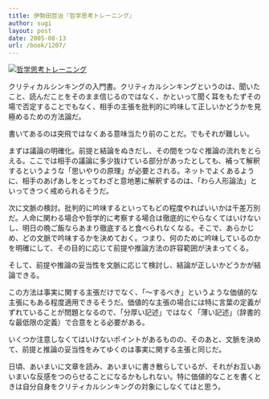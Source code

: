 ```yaml
---
title: 伊勢田哲治『哲学思考トレーニング』
author: sugi
layout: post
date: 2005-08-13
url: /book/1207/
---
```

<a href="http://www.amazon.co.jp/exec/obidos/ASIN/4480062459/chezsugi-22/ref=nosim/" name="amazletlink" target="_blank"><img src="http://i0.wp.com/ec2.images-amazon.com/images/I/41SDTCR695L.SL160.jpg?w=660" alt="哲学思考トレーニング" class="alignleft" data-recalc-dims="1" /></a>

クリティカルシンキングの入門書。クリティカルシンキングというのは、聞いたこと、読んだことをそのまま信じるのではなく、かといって聞く耳をもたずその場で否定することでもなく、相手の主張を批判的に吟味して正しいかどうかを見極めるための方法論だ。

書いてあるのは突飛ではなくある意味当たり前のことだ。でもそれが難しい。

まずは議論の明確化。前提と結論をぬきだし、その間をつなぐ推論の流れをとらえる。ここでは相手の議論に多少抜けている部分があったとしても、補って解釈するというような「思いやりの原理」が必要とされる。ネットでよくあるように、相手のあげあしをとってわざと意地悪に解釈するのは、「わら人形論法」といってきつく戒められるそうだ。

次に文脈の検討。批判的に吟味するといってもどの程度やればいいかは千差万別だ。人命に関わる場合や哲学的に考察する場合は徹底的にやらなくてはいけないし、明日の晩ご飯ならあまり徹底すると食べられなくなる。そこで、あらかじめ、どの文脈で吟味するかを決めておく。つまり、何のために吟味しているのかを明確にして、その目的に応じて前提や推論方法の許容範囲が決まってくる。

そして、前提や推論の妥当性を文脈に応じて検討し、結論が正しいかどうかが結論できる。

この方法は事実に関する主張だけでなく、「～するべき」というような価値的な主張にもある程度適用できるそうだ。価値的な主張の場合には特に言葉の定義がずれていることが問題となるので、「分厚い記述」ではなく「薄い記述」（辞書的な最低限の定義）で合意をとる必要がある。

いくつか注意しなくてはいけないポイントがあるものの、そのあと、文脈を決めて、前提と推論の妥当性をみてゆくのは事実に関する主張と同じだ。

日頃、あいまいに文章を読み、あいまいに書き散らしているが、それがお互いあいまいな反感をつのらせることになるかもしれない。特に価値的なことを書くときは自分自身をクリティカルシンキングの対象にしなくてはと思う。

